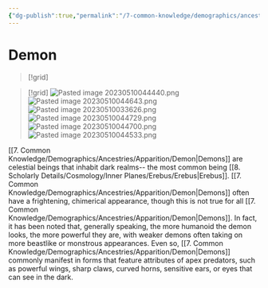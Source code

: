 ```yaml
---
{"dg-publish":true,"permalink":"/7-common-knowledge/demographics/ancestries/apparition/demon/","noteIcon":""}
---
```


# Demon
>[!grid]
>

>[!grid]
>![Pasted image 20230510044440.png](/img/user/x.%20Assets/Attachments/Pasted%20image%2020230510044440.png)
>![Pasted image 20230510044643.png](/img/user/x.%20Assets/Attachments/Pasted%20image%2020230510044643.png)
>![Pasted image 20230510033626.png](/img/user/x.%20Assets/Attachments/Pasted%20image%2020230510033626.png)
>![Pasted image 20230510044729.png](/img/user/x.%20Assets/Attachments/Pasted%20image%2020230510044729.png)
>![Pasted image 20230510044700.png](/img/user/x.%20Assets/Attachments/Pasted%20image%2020230510044700.png)
>![Pasted image 20230510044533.png](/img/user/x.%20Assets/Attachments/Pasted%20image%2020230510044533.png)

 [[7. Common Knowledge/Demographics/Ancestries/Apparition/Demon\|Demons]] are celestial beings that inhabit dark realms-- the most common being [[8. Scholarly Details/Cosmology/Inner Planes/Erebus/Erebus\|Erebus]]. [[7. Common Knowledge/Demographics/Ancestries/Apparition/Demon\|Demons]] often have a frightening, chimerical appearance, though this is not true for all [[7. Common Knowledge/Demographics/Ancestries/Apparition/Demon\|Demons]]. In fact, it has been noted that, generally speaking, the more humanoid the demon looks, the more powerful they are, with weaker demons often taking on more beastlike or monstrous appearances. Even so, [[7. Common Knowledge/Demographics/Ancestries/Apparition/Demon\|Demons]] commonly manifest in forms that feature attributes of apex predators, such as powerful wings, sharp claws, curved horns, sensitive ears, or eyes that can see in the dark. 
 

